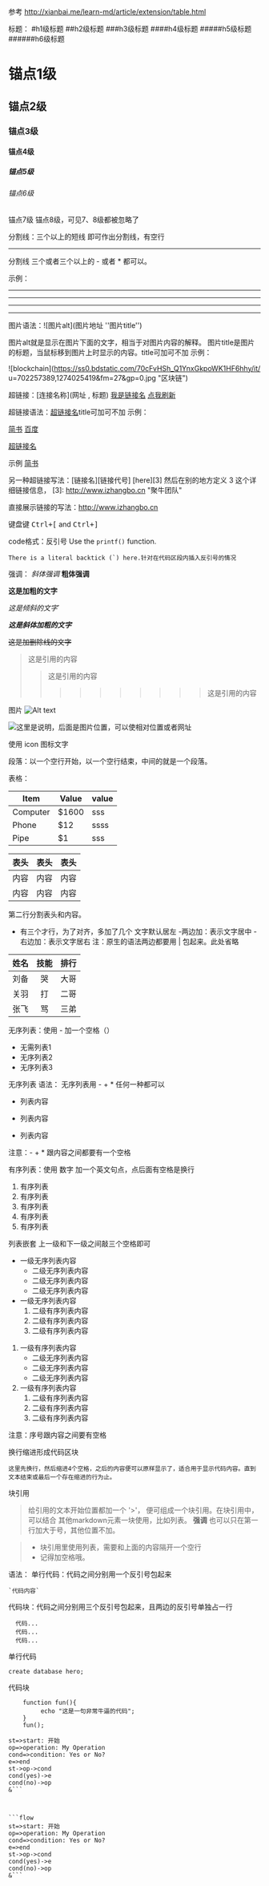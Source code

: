参考
http://xianbai.me/learn-md/article/extension/table.html


标题：
#h1级标题
##h2级标题
###h3级标题
####h4级标题
#####h5级标题
######h6级标题

<h1 id="user-content-锚点">锚点1级</h1>
<h2 id="user-content-锚点">锚点2级</h2>
<h3 id="user-content-锚点">锚点3级</h3>
<h4 id="user-content-锚点">锚点4级</h4>
<h5 id="user-content-锚点">锚点5级</h5>
<h6 id="user-content-锚点">锚点6级</h6>
<h7 id="user-content-锚点">锚点7级</h7>
<h8 id="user-content-锚点">锚点8级，可见7、8级都被忽略了</h8>



分割线：三个以上的短线 即可作出分割线，有空行

----

分割线
三个或者三个以上的 - 或者 * 都可以。

示例：

---
----
***
*****


图片语法：![图片alt](图片地址 ''图片title'')

图片alt就是显示在图片下面的文字，相当于对图片内容的解释。
图片title是图片的标题，当鼠标移到图片上时显示的内容。title可加可不加
示例：

![blockchain](https://ss0.bdstatic.com/70cFvHSh_Q1YnxGkpoWK1HF6hhy/it/
u=702257389,1274025419&fm=27&gp=0.jpg "区块链")



超链接：[连接名称](网址 , 标题)
[我是链接名](http://www.baidu.com "我是标题")
[<i class="icon-refresh"></i> 点我刷新](/sonfilename/)

超链接语法：[超链接名](超链接地址 "超链接title")title可加可不加
示例：

[简书](http://jianshu.com)
[百度](http://baidu.com)

<a href="超链接地址" target="_blank">超链接名</a>

示例
<a href="https://www.jianshu.com/u/1f5ac0cf6a8b" target="_blank">简书</a>


另一种超链接写法：[链接名][链接代号]
[here][3]
然后在别的地方定义 3 这个详细链接信息，
[3]: http://www.izhangbo.cn "聚牛团队"

直接展示链接的写法：<http://www.izhangbo.cn>

键盘键
<kbd>Ctrl+[</kbd> and <kbd>Ctrl+]</kbd>

code格式：反引号
Use the `printf()` function.

``There is a literal backtick (`) here.针对在代码区段内插入反引号的情况`` 

强调：
*斜体强调*
**粗体强调**

**这是加粗的文字**

*这是倾斜的文字*`

***这是斜体加粗的文字***

~~这是加删除线的文字~~


>这是引用的内容
>>这是引用的内容
>>>>>>>>>>这是引用的内容

图片
![Alt text](http://www.izhangbo.cn/wp-content/themes/minty/img/logo.png "Optional title")

![这里是说明，后面是图片位置，可以使相对位置或者网址](./media/image-20180824112136964.png)

使用 icon 图标文字
<i class="icon-cog"></i>

段落：以一个空行开始，以一个空行结束，中间的就是一个段落。

表格：

Item     | Value  |value
-------- | ---    |------
Computer | $1600  |sss
Phone    | $12    |ssss
Pipe     | $1     |sss

表头|表头|表头
---|:--:|---:
内容|内容|内容
内容|内容|内容

第二行分割表头和内容。
- 有三个才行，为了对齐，多加了几个
文字默认居左
-两边加：表示文字居中
-右边加：表示文字居右
注：原生的语法两边都要用 | 包起来。此处省略

姓名|技能|排行
---|:--:|--:
刘备|哭|大哥
关羽|打|二哥
张飞|骂|三弟



无序列表：使用 - 加一个空格（）

- 无需列表1
- 无序列表2
- 无序列表3

无序列表
语法：
无序列表用 - + * 任何一种都可以

- 列表内容
+ 列表内容
* 列表内容

注意：- + * 跟内容之间都要有一个空格

有序列表：使用 数字 加一个英文句点，点后面有空格是换行

1. 有序列表
2. 有序列表
3. 有序列表
4. 有序列表
5. 有序列表



列表嵌套
上一级和下一级之间敲三个空格即可

- 一级无序列表内容
   - 二级无序列表内容
   - 二级无序列表内容
   - 二级无序列表内容
- 一级无序列表内容
   1. 二级有序列表内容
   2. 二级有序列表内容
   3. 二级有序列表内容
1. 一级有序列表内容
   - 二级无序列表内容
   - 二级无序列表内容
   - 二级无序列表内容
2. 一级有序列表内容
   1. 二级有序列表内容
   2. 二级有序列表内容
   3. 二级有序列表内容



注意：序号跟内容之间要有空格

换行缩进形成代码区块

    这里先换行，然后缩进4个空格，之后的内容便可以原样显示了，适合用于显示代码内容。直到文本结束或最后一个存在缩进的行为止。
    

块引用
>给引用的文本开始位置都加一个 '>'，
>便可组成一个块引用。在块引用中，可以结合
>其他markdown元素一块使用，比如列表。
>**强调**
也可以只在第一行加大于号，其他位置不加。

>- 块引用里使用列表，需要和上面的内容隔开一个空行
>- 记得加空格哦。


语法：
单行代码：代码之间分别用一个反引号包起来

	`代码内容`
代码块：代码之间分别用三个反引号包起来，且两边的反引号单独占一行

```
  代码...
  代码...
  代码...
```

单行代码

`create database hero;`

代码块

```
    function fun(){
         echo "这是一句非常牛逼的代码";
    }
    fun();
```

```flow
st=>start: 开始
op=>operation: My Operation
cond=>condition: Yes or No?
e=>end
st->op->cond
cond(yes)->e
cond(no)->op
&```



```flow
st=>start: 开始
op=>operation: My Operation
cond=>condition: Yes or No?
e=>end
st->op->cond
cond(yes)->e
cond(no)->op
&```






